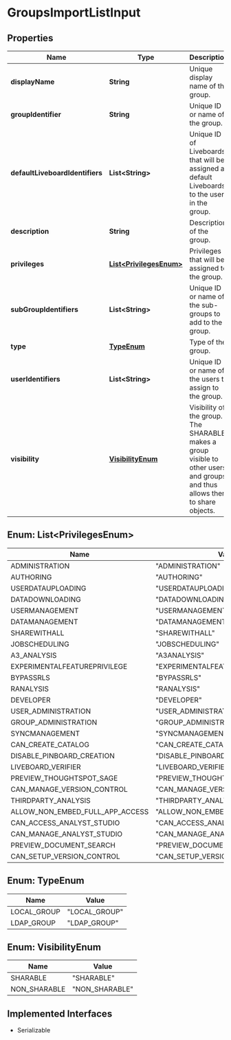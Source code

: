 

# GroupsImportListInput


## Properties

| Name | Type | Description | Notes |
|------------ | ------------- | ------------- | -------------|
|**displayName** | **String** | Unique display name of the group. |  |
|**groupIdentifier** | **String** | Unique ID or name of the group. |  |
|**defaultLiveboardIdentifiers** | **List&lt;String&gt;** | Unique ID of Liveboards that will be assigned as default Liveboards to the users in the group. |  [optional] |
|**description** | **String** | Description of the group. |  [optional] |
|**privileges** | [**List&lt;PrivilegesEnum&gt;**](#List&lt;PrivilegesEnum&gt;) | Privileges that will be assigned to the group. |  [optional] |
|**subGroupIdentifiers** | **List&lt;String&gt;** | Unique ID or name of the sub-groups to add to the group. |  [optional] |
|**type** | [**TypeEnum**](#TypeEnum) | Type of the group. |  [optional] |
|**userIdentifiers** | **List&lt;String&gt;** | Unique ID or name of the users to assign to the group. |  [optional] |
|**visibility** | [**VisibilityEnum**](#VisibilityEnum) | Visibility of the group. The SHARABLE makes a group visible to other users and groups, and thus allows them to share objects. |  [optional] |



## Enum: List&lt;PrivilegesEnum&gt;

| Name | Value |
|---- | -----|
| ADMINISTRATION | &quot;ADMINISTRATION&quot; |
| AUTHORING | &quot;AUTHORING&quot; |
| USERDATAUPLOADING | &quot;USERDATAUPLOADING&quot; |
| DATADOWNLOADING | &quot;DATADOWNLOADING&quot; |
| USERMANAGEMENT | &quot;USERMANAGEMENT&quot; |
| DATAMANAGEMENT | &quot;DATAMANAGEMENT&quot; |
| SHAREWITHALL | &quot;SHAREWITHALL&quot; |
| JOBSCHEDULING | &quot;JOBSCHEDULING&quot; |
| A3_ANALYSIS | &quot;A3ANALYSIS&quot; |
| EXPERIMENTALFEATUREPRIVILEGE | &quot;EXPERIMENTALFEATUREPRIVILEGE&quot; |
| BYPASSRLS | &quot;BYPASSRLS&quot; |
| RANALYSIS | &quot;RANALYSIS&quot; |
| DEVELOPER | &quot;DEVELOPER&quot; |
| USER_ADMINISTRATION | &quot;USER_ADMINISTRATION&quot; |
| GROUP_ADMINISTRATION | &quot;GROUP_ADMINISTRATION&quot; |
| SYNCMANAGEMENT | &quot;SYNCMANAGEMENT&quot; |
| CAN_CREATE_CATALOG | &quot;CAN_CREATE_CATALOG&quot; |
| DISABLE_PINBOARD_CREATION | &quot;DISABLE_PINBOARD_CREATION&quot; |
| LIVEBOARD_VERIFIER | &quot;LIVEBOARD_VERIFIER&quot; |
| PREVIEW_THOUGHTSPOT_SAGE | &quot;PREVIEW_THOUGHTSPOT_SAGE&quot; |
| CAN_MANAGE_VERSION_CONTROL | &quot;CAN_MANAGE_VERSION_CONTROL&quot; |
| THIRDPARTY_ANALYSIS | &quot;THIRDPARTY_ANALYSIS&quot; |
| ALLOW_NON_EMBED_FULL_APP_ACCESS | &quot;ALLOW_NON_EMBED_FULL_APP_ACCESS&quot; |
| CAN_ACCESS_ANALYST_STUDIO | &quot;CAN_ACCESS_ANALYST_STUDIO&quot; |
| CAN_MANAGE_ANALYST_STUDIO | &quot;CAN_MANAGE_ANALYST_STUDIO&quot; |
| PREVIEW_DOCUMENT_SEARCH | &quot;PREVIEW_DOCUMENT_SEARCH&quot; |
| CAN_SETUP_VERSION_CONTROL | &quot;CAN_SETUP_VERSION_CONTROL&quot; |



## Enum: TypeEnum

| Name | Value |
|---- | -----|
| LOCAL_GROUP | &quot;LOCAL_GROUP&quot; |
| LDAP_GROUP | &quot;LDAP_GROUP&quot; |



## Enum: VisibilityEnum

| Name | Value |
|---- | -----|
| SHARABLE | &quot;SHARABLE&quot; |
| NON_SHARABLE | &quot;NON_SHARABLE&quot; |


## Implemented Interfaces

* Serializable


